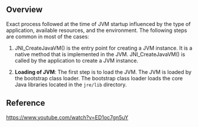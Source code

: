 ## Overview

Exact process followed at the time of JVM startup influenced by the type of application,
available resources, and the environment. The following steps are common in most of the cases:

1.  JNI_CreateJavaVM() is the entry point for creating a JVM instance. It is a native method
    that is implemented in the JVM. JNI_CreateJavaVM() is called by the application to create a JVM instance.

2.  **Loading of JVM**: The first step is to load the JVM. The JVM is loaded by the bootstrap
    class loader. The bootstrap class loader loads the core Java libraries located in
    the `jre/lib` directory.

## Reference

https://www.youtube.com/watch?v=ED1oc7gn5uY
